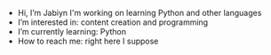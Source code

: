 -  Hi, I’m Jabiyn I'm working on learning Python and other languages
-  I’m interested in: content creation and programming
-  I’m currently learning: Python
-  How to reach me: right here I suppose
